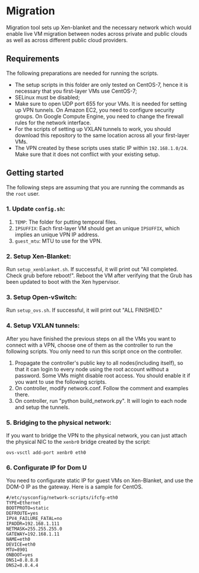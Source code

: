 # Migration
Migration tool sets up Xen-blanket and the necessary network which would enable live VM migration between nodes across private and public clouds as well as across different public cloud providers.

## Requirements
The following preparations are needed for running the scripts.
* The setup scripts in this folder are only tested on CentOS-7, hence it is necessary that you first-layer VMs use CentOS-7;
* SELinux must be disabled;
* Make sure to open UDP port 655 for your VMs. It is needed for setting up VPN tunnels. On Amazon EC2, you need to configure security groups. On Google Compute Engine, you need to change the firewall rules for the network interface.
* For the scripts of setting up VXLAN tunnels to work, you should download this repository to the same location across all your first-layer VMs.
* The VPN created by these scripts uses static IP within `192.168.1.0/24`. Make sure that it does not conflict with your existing setup.

## Getting started
The following steps are assuming that you are running the commands as the `root` user.

### 1. Update `config.sh`:
1. `TEMP`: The folder for putting temporal files.
2. `IPSUFFIX`: Each first-layer VM should get an unique `IPSUFFIX`, which implies an unique VPN IP address.
3. `guest_mtu`: MTU to use for the VPN.

### 2. Setup Xen-Blanket:
Run `setup_xenblanket.sh`. If successful, it will print out "All completed. Check grub before reboot!". Reboot the VM after verifying that the Grub has been updated to boot with the Xen hypervisor.

### 3. Setup Open-vSwitch:
Run `setup_ovs.sh`. If successful, it will print out "ALL FINISHED."

### 4. Setup VXLAN tunnels:
After you have finished the previous steps on all the VMs you want to connect with a VPN, choose one of them as the controller to run the following scripts. You only need to run this script once on the controller.

1. Propagate the controller's public key to all nodes(including itself), so that it can login to every node using the root account without a password. Some VMs might disable root access. You should enable it if you want to use the following scripts.
2. On controller, modify network.conf. Follow the comment and examples there.
3. On controller, run "python build_network.py". It will login to each node and setup the tunnels.

### 5. Bridging to the physical network:
If you want to bridge the VPN to the physical network, you can just attach the physical NIC to the `xenbr0` bridge created by the script:

```
ovs-vsctl add-port xenbr0 eth0
```

### 6. Configurate IP for Dom U
You need to configurate static IP for guest VMs on Xen-Blanket, and use the DOM-0 IP as the gateway. Here is a sample for CentOS.

```
#/etc/sysconfig/network-scripts/ifcfg-eth0
TYPE=Ethernet
BOOTPROTO=static
DEFROUTE=yes
IPV4_FAILURE_FATAL=no
IPADDR=192.168.1.111
NETMASK=255.255.255.0
GATEWAY=192.168.1.11
NAME=eth0
DEVICE=eth0
MTU=8901
ONBOOT=yes
DNS1=8.8.8.8
DNS2=8.8.4.4
```
